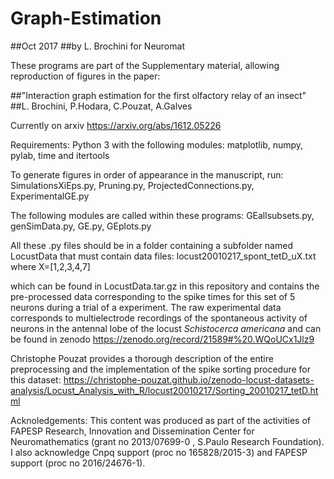 # Graph-Estimation
##Oct 2017
##by L. Brochini for Neuromat

These programs are part of the Supplementary material, allowing reproduction of figures in the paper:


 ##"Interaction graph estimation for the first olfactory relay of an insect"
 ##L. Brochini, P.Hodara, C.Pouzat, A.Galves 


Currently on arxiv
https://arxiv.org/abs/1612.05226

Requirements:
Python 3 with the following modules: matplotlib, numpy, pylab, time and itertools

To generate figures in order of appearance in the manuscript, run: SimulationsXiEps.py, Pruning.py, ProjectedConnections.py, ExperimentalGE.py

The following modules are called within these programs: GEallsubsets.py, genSimData.py, GE.py, GEplots.py

All these .py files should be in a folder containing a subfolder named LocustData that must contain data files: locust20010217_spont_tetD_uX.txt where X=[1,2,3,4,7]

which can be found in LocustData.tar.gz in this repository and contains the pre-processed data corresponding to the spike times for this set of 5 neurons during a trial of a experiment. The raw experimental data corresponds to multielectrode recordings of the spontaneous activity of neurons in the antennal lobe of the locust *Schistocerca americana* and can be found in zenodo
https://zenodo.org/record/21589#%20.WQoUCx1Jlz9

Christophe Pouzat provides a thorough description of the entire preprocessing and the implementation of the spike sorting procedure for this dataset:
https://christophe-pouzat.github.io/zenodo-locust-datasets-analysis/Locust_Analysis_with_R/locust20010217/Sorting_20010217_tetD.html

Acknoledgements: This content was produced as part of the activities of FAPESP  Research, Innovation and Dissemination Center for Neuromathematics (grant no 2013/07699-0 , S.Paulo Research Foundation). I also acknowledge Cnpq support (proc no 165828/2015-3) and FAPESP support (proc no 2016/24676-1).
